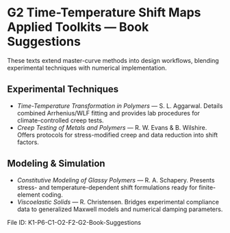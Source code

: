 # G2 Time-Temperature Shift Maps Applied Toolkits — Book Suggestions

These texts extend master-curve methods into design workflows, blending experimental techniques with numerical implementation.

## Experimental Techniques
- *Time-Temperature Transformation in Polymers* — S. L. Aggarwal. Details combined Arrhenius/WLF fitting and provides lab procedures for climate-controlled creep tests.
- *Creep Testing of Metals and Polymers* — R. W. Evans & B. Wilshire. Offers protocols for stress-modified creep and data reduction into shift factors.

## Modeling & Simulation
- *Constitutive Modeling of Glassy Polymers* — R. A. Schapery. Presents stress- and temperature-dependent shift formulations ready for finite-element coding.
- *Viscoelastic Solids* — R. Christensen. Bridges experimental compliance data to generalized Maxwell models and numerical damping parameters.

File ID: K1-P6-C1-O2-F2-G2-Book-Suggestions
